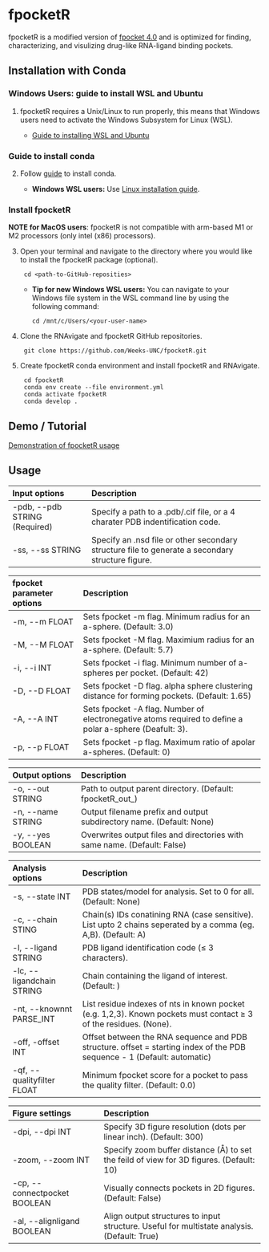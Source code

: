 # fpocketR
fpocketR is a modified version of [fpocket 4.0](https://github.com/Discngine/fpocket) and is optimized for finding, characterizing, and visulizing drug-like RNA-ligand binding pockets.

## Installation with Conda

### Windows Users: guide to install WSL and Ubuntu

1. fpocketR requires a Unix/Linux to run properly, this means that Windows users need to activate the Windows Subsystem for Linux (WSL). 

   * [Guide to installing WSL and Ubuntu](https://www.freecodecamp.org/news/how-to-install-wsl2-windows-subsystem-for-linux-2-on-windows-10/)

### Guide to install conda

2. Follow [guide](https://conda.io/projects/conda/en/latest/user-guide/install/index.html) to install conda.

   * **Windows WSL users:** Use [Linux installation guide](https://conda.io/projects/conda/en/latest/user-guide/install/linux.html).

### Install fpocketR

**NOTE for MacOS users**: fpocketR is not compatible with arm-based M1 or M2 processors (only intel (x86) processors).

3. Open your terminal and navigate to the directory where you would like to install the fpocketR package (optional).

        cd <path-to-GitHub-reposities>

    * **Tip for new Windows WSL users:** You can navigate to your Windows file system in the WSL command line by using the following command:

          cd /mnt/c/Users/<your-user-name>


4. Clone the RNAvigate and fpocketR GitHub repositories.

        git clone https://github.com/Weeks-UNC/fpocketR.git

5. Create fpocketR conda environment and install fpocketR and RNAvigate.

        cd fpocketR
        conda env create --file environment.yml
        conda activate fpocketR
        conda develop .

## Demo / Tutorial

[Demonstration of fpocketR usage](https://github.com/Weeks-UNC/fpocketR/blob/main/Demo/fpocketR_demo.md)

## Usage

| Input options                 | Description                                                                                      |
| :---------------------------- | :----------------------------------------------------------------------------------------------- |
| -pdb, --pdb STRING (Required) | Specify a path to a .pdb/.cif file, or a 4 charater PDB indentification code.                    |
| -ss, --ss STRING              | Specify an .nsd file or other secondary structure file to generate a secondary structure figure. |



| fpocket parameter options | Description                                                                                             |
| :------------------------ | :------------------------------------------------------------------------------------------------------ |
| -m, --m FLOAT             | Sets fpocket -m flag. Minimum radius for an a-sphere. (Default: 3.0)                                    |
| -M, --M FLOAT             | Sets fpocket -M flag. Maximium radius for an a-sphere. (Default: 5.7)                                   |
| -i, --i INT               | Sets fpocket -i flag. Minimum number of a-spheres per pocket. (Default: 42)                             |
| -D, --D FLOAT             | Sets fpocket -D flag. alpha sphere clustering distance for forming pockets. (Default: 1.65)             |
| -A, --A INT               | Sets fpocket -A flag. Number of electronegative atoms required to define a polar a-sphere (Deafult: 3). |
| -p, --p FLOAT             | Sets fpocket -p flag. Maximum ratio of apolar a-spheres. (Default: 0)                                   |

| Output options    | Description                                                                   |
| :---------------- | :---------------------------------------------------------------------------- |
| -o, --out STRING  | Path to output parent directory. (Default: fpocketR_out_<fpocket parameters>) |
| -n, --name STRING | Output filename prefix and output subdirectory name. (Default: None)          |
| -y, --yes BOOLEAN | Overwrites output files and directories with same name. (Default: False)      |

| Analysis options           | Description                                                                                                              |
| :------------------------- | :----------------------------------------------------------------------------------------------------------------------- |
| -s, --state INT            | PDB states/model for analysis. Set to 0 for all. (Default: None)                                                         |
| -c, --chain STING          | Chain(s) IDs conatining RNA (case sensitive). List upto 2 chains seperated by a comma (eg. A,B). (Default: A)            |
| -l, --ligand STRING        | PDB ligand identification code (≤ 3 characters).                                                                         |
| -lc, --ligandchain STRING  | Chain containing the ligand of interest. (Default: <first RNA chain>)                                                    |
| -nt, --knownnt PARSE_INT   | List residue indexes of nts in known pocket (e.g. 1,2,3). Known pockets must contact ≥ 3 of the residues. (None).         |
| -off, -offset INT          | Offset between the RNA sequence and PDB structure. offset  = starting index of the PDB sequence - 1 (Default: automatic) |
| -qf, --qualityfilter FLOAT | Minimum fpocket score for a pocket to pass the quality filter. (Default: 0.0)                                            |

| Figure settings               | Description                                                                                 |
| :---------------------------- | :------------------------------------------------------------------------------------------ |
| -dpi, --dpi INT               | Specify 3D figure resolution (dots per linear inch). (Default: 300)                         |
| -zoom, --zoom INT             | Specify zoom buffer distance (Å) to set the feild of view for 3D figures. (Default: 10)     |
| -cp, --connectpocket BOOLEAN  | Visually connects pockets in 2D figures. (Default: False)                                   |
| -al, --alignligand BOOLEAN    | Align output structures to input structure. Useful for multistate analysis. (Default: True) |


